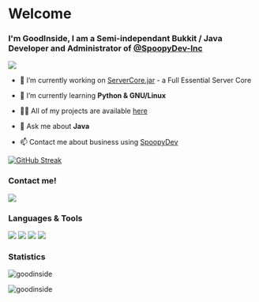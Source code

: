 Welcome
====================

### I'm GoodInside, I am a Semi-independant Bukkit / Java Developer and Administrator of [@SpoopyDev-Inc](https://github.com/spoopydev-inc)

<img src="https://github-profile-trophy.vercel.app/?username=spoopytim&theme=onedark" />

- 🔭 I’m currently working on [ServerCore.jar](https://github.com/GoodInside/servercore) - a Full Essential Server Core

- 🌱 I’m currently learning **Python & GNU/Linux**

- 👨‍💻 All of my projects are available [here](https://github.com/GoodInside)

- 💬 Ask me about **Java**

- 📫 Contact me about business using [SpoopyDev](https://spoopydev.ml/discord)

[![GitHub Streak](https://github-readme-streak-stats.herokuapp.com?user=goodinside&hide_border=true&background=DD272700&border=DD272700&stroke=DDDDDD55&ring=9DD5C8&fire=2F8E9E&currStreakNum=2F8E9E&sideNums=9DD5C8&currStreakLabel=BB73D7&sideLabels=BB73D7&dates=CFCFCF)](https://git.io/streak-stats)

### Contact me!

[<img src="https://img.shields.io/badge/discord-%237289DA.svg?&style=for-the-badge&logo=discord&logoColor=7289DA&color=576078" />](https://spoopydev.ml/discord) 

### Languages & Tools


[<img src="https://img.shields.io/badge/java-%237289DA.svg?&style=for-the-badge&logo=java&color=576078" />](https://www.w3schools.com/java)
[<img src="https://img.shields.io/badge/csharp-%237289DA.svg?&style=for-the-badge&logo=csharp&color=576078" />](https://www.w3schools.com/cs)
[<img src="https://img.shields.io/badge/html-%237289DA.svg?&style=for-the-badge&logo=html5&color=576078" />](https://www.w3.org/html)
[<img src="https://img.shields.io/badge/css-%237289DA.svg?&style=for-the-badge&logo=css3&color=576078" />](https://www.w3schools.com/css)
 
### Statistics

![goodinside](https://github-readme-stats-jw8wdgzpa-goodinside.vercel.app/api/top-langs?username=GoodInside&exclude_repo=github-readme-stats&hide_border=true&show_icons=true&locale=en&bg_color=45,DDDDDD00,DDDDDD00&text_color=fff&title_color=adbac7&border_color=000)

![goodinside](https://github-readme-stats-jw8wdgzpa-goodinside.vercel.app/api?username=GoodInside&hide_border=true&show_icons=true&locale=en&count_private=true&bg_color=45,DDDDDD00,DDDDDD00&text_color=9dd5c8&title_color=adbac7&border_color=000&icon_color=2f8e9e)

